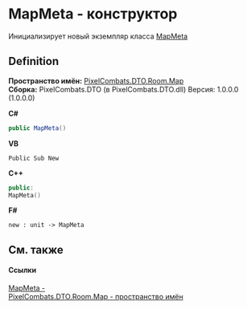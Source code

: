 # MapMeta - конструктор


Инициализирует новый экземпляр класса <a href="3a7bd50c-6cf5-6691-b418-805a27a4b133">MapMeta</a>



## Definition
**Пространство имён:** <a href="7c5eed33-2080-522a-573c-c524c805b022">PixelCombats.DTO.Room.Map</a>  
**Сборка:** PixelCombats.DTO (в PixelCombats.DTO.dll) Версия: 1.0.0.0 (1.0.0.0)

**C#**
``` C#
public MapMeta()
```
**VB**
``` VB
Public Sub New
```
**C++**
``` C++
public:
MapMeta()
```
**F#**
``` F#
new : unit -> MapMeta
```



## См. также


#### Ссылки
<a href="3a7bd50c-6cf5-6691-b418-805a27a4b133">MapMeta - </a>  
<a href="7c5eed33-2080-522a-573c-c524c805b022">PixelCombats.DTO.Room.Map - пространство имён</a>  
